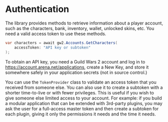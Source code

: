 # Authentication

The library provides methods to retrieve information about a player account, such as the characters, bank, inventory, wallet, unlocked skins, etc. You need a valid access token to use these methods.

``` csharp
var characters = await gw2.Accounts.GetCharacters(
    accessToken: "API key or subtoken"
);
```

To obtain an API key, you need a Guild Wars 2 account and log in to <https://account.arena.net/applications>, create a New Key, and store it somewhere safely in your application secrets (not in source control.)

You can use the `TokenProvider` class to validate an access token that you received from someone else. You can also use it to create a subtoken with a shorter time-to-live or with fewer privileges. This is useful if you wish to give someone else limited access to your account. For example: if you build a modular application that can be extended with 3rd-party plugins, you may ask the user for a full-access master token and then create a subtoken for each plugin, giving it only the permissions it needs and the time it needs.
